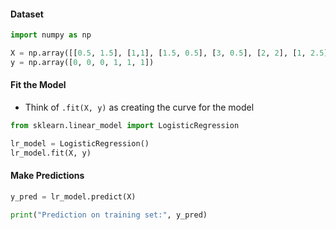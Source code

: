 #### Dataset
```py
import numpy as np

X = np.array([[0.5, 1.5], [1,1], [1.5, 0.5], [3, 0.5], [2, 2], [1, 2.5]])
y = np.array([0, 0, 0, 1, 1, 1])
```

#### Fit the Model
- Think of `.fit(X, y)` as creating the curve for the model
```py
from sklearn.linear_model import LogisticRegression

lr_model = LogisticRegression()
lr_model.fit(X, y)
```

#### Make Predictions
```py
y_pred = lr_model.predict(X)

print("Prediction on training set:", y_pred)
```